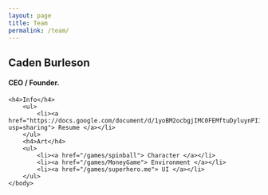 ```yaml
---
layout: page
title: Team
permalink: /team/
---
```

<html>
	<body>
	<h2>Caden Burleson</h2>
	<h4>CEO / Founder.</h4>

	<h4>Info</h4>
		<ul>
			<li><a href="https://docs.google.com/document/d/1yoBM2ocbgjIMC0FEMftuDyluynPI1jRHzNSGnc05do0/edit?usp=sharing"> Resume </a></li>
		</ul>
		<h4>Art</h4>
		<ul>
			<li><a href="/games/spinball"> Character </a></li>
			<li><a href="/games/MoneyGame"> Environment </a></li>
			<li><a href="/games/superhero.me"> UI </a></li>
		</ul>
	</body>
</html>

